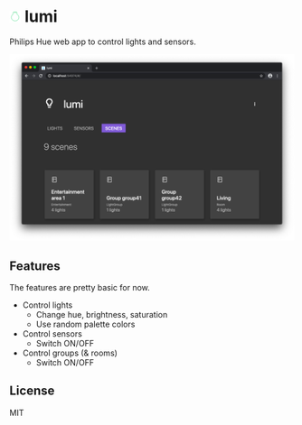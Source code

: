 # ![lumi icon](./web/icons/icon-20.png) lumi

Philips Hue web app to control lights and sensors.

![lumi screenshot](./screenshot.png)

## Features

The features are pretty basic for now.

* Control lights
  * Change hue, brightness, saturation
  * Use random palette colors
* Control sensors
  * Switch ON/OFF
* Control groups (& rooms)
  * Switch ON/OFF

## License

MIT
